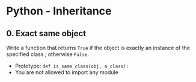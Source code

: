 # Python - Inheritance

## 0. Exact same object
Write a function that returns ```True``` if the object is exactly an instance of the specified class ; otherwise ```False```.
* Prototype: ```def is_same_class(obj, a_class):```
* You are not allowed to import any module
